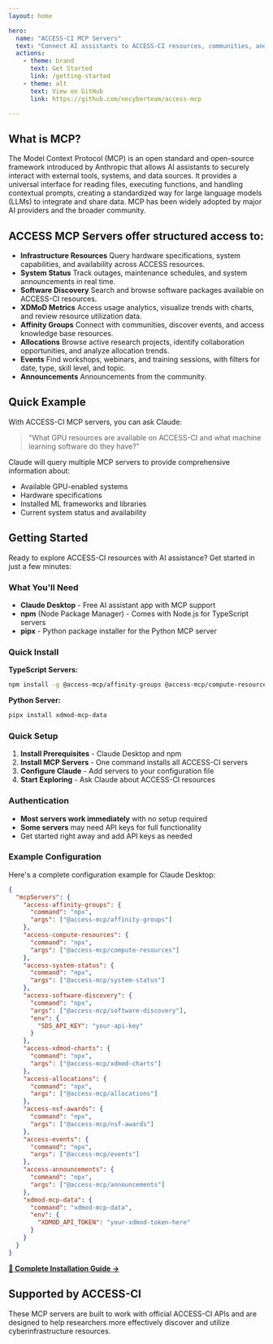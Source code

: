 ```yaml
---
layout: home

hero:
  name: "ACCESS-CI MCP Servers"
  text: "Connect AI assistants to ACCESS-CI resources, communities, and data with these Model Context Protocol servers."
  actions:
    - theme: brand
      text: Get Started
      link: /getting-started
    - theme: alt
      text: View on GitHub
      link: https://github.com/necyberteam/access-mcp

---
```


## What is MCP?

The Model Context Protocol (MCP) is an open standard and open-source framework introduced by Anthropic that allows AI assistants to securely interact with external tools, systems, and data sources. It provides a universal interface for reading files, executing functions, and handling contextual prompts, creating a standardized way for large language models (LLMs) to integrate and share data. MCP has been widely adopted by major AI providers and the broader community.


## ACCESS MCP Servers offer structured access to:

- **Infrastructure Resources** Query hardware specifications, system capabilities, and availability across ACCESS resources.
- **System Status** Track outages, maintenance schedules, and system announcements in real time.
- **Software Discovery** Search and browse software packages available on ACCESS-CI resources.
- **XDMoD Metrics** Access usage analytics, visualize trends with charts, and review resource utilization data.
- **Affinity Groups** Connect with communities, discover events, and access knowledge base resources.
- **Allocations** Browse active research projects, identify collaboration opportunities, and analyze allocation trends.
- **Events** Find workshops, webinars, and training sessions, with filters for date, type, skill level, and topic.
- **Announcements** Announcements from the community.

## Quick Example

With ACCESS-CI MCP servers, you can ask Claude:

> "What GPU resources are available on ACCESS-CI and what machine learning software do they have?"

Claude will query multiple MCP servers to provide comprehensive information about:

- Available GPU-enabled systems
- Hardware specifications
- Installed ML frameworks and libraries
- Current system status and availability

## Getting Started

Ready to explore ACCESS-CI resources with AI assistance? Get started in just a few minutes:

### What You'll Need
- **Claude Desktop** - Free AI assistant app with MCP support
- **npm** (Node Package Manager) - Comes with Node.js for TypeScript servers
- **pipx** - Python package installer for the Python MCP server

### Quick Install

**TypeScript Servers:**
```bash
npm install -g @access-mcp/affinity-groups @access-mcp/compute-resources @access-mcp/system-status @access-mcp/software-discovery @access-mcp/xdmod-charts @access-mcp/allocations @access-mcp/nsf-awards @access-mcp/events @access-mcp/announcements
```

**Python Server:**
```bash
pipx install xdmod-mcp-data
```

### Quick Setup
1. **Install Prerequisites** - Claude Desktop and npm
2. **Install MCP Servers** - One command installs all ACCESS-CI servers  
3. **Configure Claude** - Add servers to your configuration file
4. **Start Exploring** - Ask Claude about ACCESS-CI resources

### Authentication
- **Most servers work immediately** with no setup required
- **Some servers** may need API keys for full functionality
- Get started right away and add API keys as needed

### Example Configuration
Here's a complete configuration example for Claude Desktop:
```json
{
  "mcpServers": {
    "access-affinity-groups": {
      "command": "npx",
      "args": ["@access-mcp/affinity-groups"]
    },
    "access-compute-resources": {
      "command": "npx",
      "args": ["@access-mcp/compute-resources"]
    },
    "access-system-status": {
      "command": "npx",
      "args": ["@access-mcp/system-status"]
    },
    "access-software-discovery": {
      "command": "npx",
      "args": ["@access-mcp/software-discovery"],
      "env": {
        "SDS_API_KEY": "your-api-key"
      }
    },
    "access-xdmod-charts": {
      "command": "npx",
      "args": ["@access-mcp/xdmod-charts"]
    },
    "access-allocations": {
      "command": "npx",
      "args": ["@access-mcp/allocations"]
    },
    "access-nsf-awards": {
      "command": "npx",
      "args": ["@access-mcp/nsf-awards"]
    },
    "access-events": {
      "command": "npx",
      "args": ["@access-mcp/events"]
    },
    "access-announcements": {
      "command": "npx",
      "args": ["@access-mcp/announcements"]
    },
    "xdmod-mcp-data": {
      "command": "xdmod-mcp-data",
      "env": {
        "XDMOD_API_TOKEN": "your-xdmod-token-here"
      }
    }
  }
}
```

[**📖 Complete Installation Guide →**](/getting-started)

## Supported by ACCESS-CI

These MCP servers are built to work with official ACCESS-CI APIs and are designed to help researchers more effectively discover and utilize cyberinfrastructure resources.
